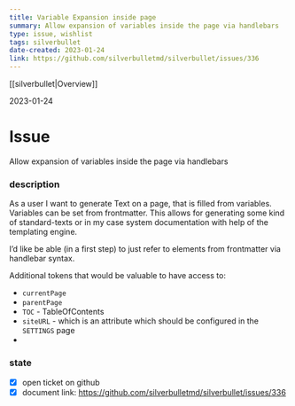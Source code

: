 ```yaml
---
title: Variable Expansion inside page
summary: Allow expansion of variables inside the page via handlebars
type: issue, wishlist
tags: silverbullet
date-created: 2023-01-24
link: https://github.com/silverbulletmd/silverbullet/issues/336
---
```

[[silverbullet|Overview]]

2023-01-24

# Issue

Allow expansion of variables inside the page via handlebars

### description

As a user I want to generate Text on a page, that is filled from variables. Variables can be set from frontmatter.
This allows for generating some kind of standard-texts or in my case system documentation with help of the templating engine.

I’d like be able (in a first step) to just refer to elements from frontmatter via handlebar syntax.

Additional tokens that would be valuable to have access to:
* `currentPage`
* `parentPage`
* `TOC` - TableOfContents
* `siteURL` - which is an attribute which should be configured in the `SETTINGS` page
* 

### state
* [x] open ticket on github
* [x] document link: https://github.com/silverbulletmd/silverbullet/issues/336